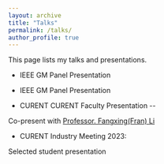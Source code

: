 ```yaml
---
layout: archive
title: "Talks"
permalink: /talks/
author_profile: true
---
```


This page lists my talks and presentations.




* IEEE GM Panel Presentation

* IEEE GM Panel Presentation


* CURENT CURENT Faculty Presentation -- 

Co-present with [Professor. Fangxing(Fran) Li](https://www.eecs.utk.edu/people/fangxing-fran-li/)


* CURENT Industry Meeting 2023: 

Selected student presentation